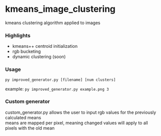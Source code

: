 # kmeans_image_clustering
kmeans clustering algorithm applied to images  

### Highlights
- kmeans++ centroid initialization
- rgb bucketing
- dynamic clustering (soon)

### Usage
```py improved_generator.py [filename] [num clusters]```  

example: ```py improved_generator.py example.png 3```

### Custom generator
custom_generator.py allows the user to input rgb values for the previously calculated means  
means are mapped per pixel, meaning changed values will apply to all pixels with the old mean  
